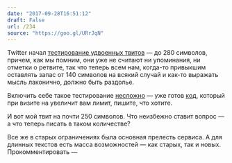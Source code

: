 ```yaml
---
date: "2017-09-28T16:51:12"
draft: False
url: /234
source: "https://goo.gl/URrJqN"
---
```


​Twitter начал [тестирование удвоенных твитов](https://www.searchengines.ru/tweet-limit.html) — до 280 символов, причем, как мы помним, они уже не считают ни упоминания, ни отметки о ретвите, так что теперь всем нам, когда-то привыкшим оставлять запас от 140 символов на всякий случай и как-то выражать мысль лаконично, должно быть раздолье.

Включить себе такое тестирование [несложно](https://juliette.sh/280) — уже готов [код](https://gist.github.com/Zemnmez/ffb5449d873d5407c7172534b762ae46), который при визите на  увеличит вам лимит, пишите, что хотите.

И вот мой твит на почти 250 символов. Что неизбежно ставит вопрос — а что теперь писать в таком количестве?



Все же в старых ограничениях была основная прелесть сервиса. А для длинных текстов есть масса возможностей — как старых, так и новых.
​
Прокомментировать —
